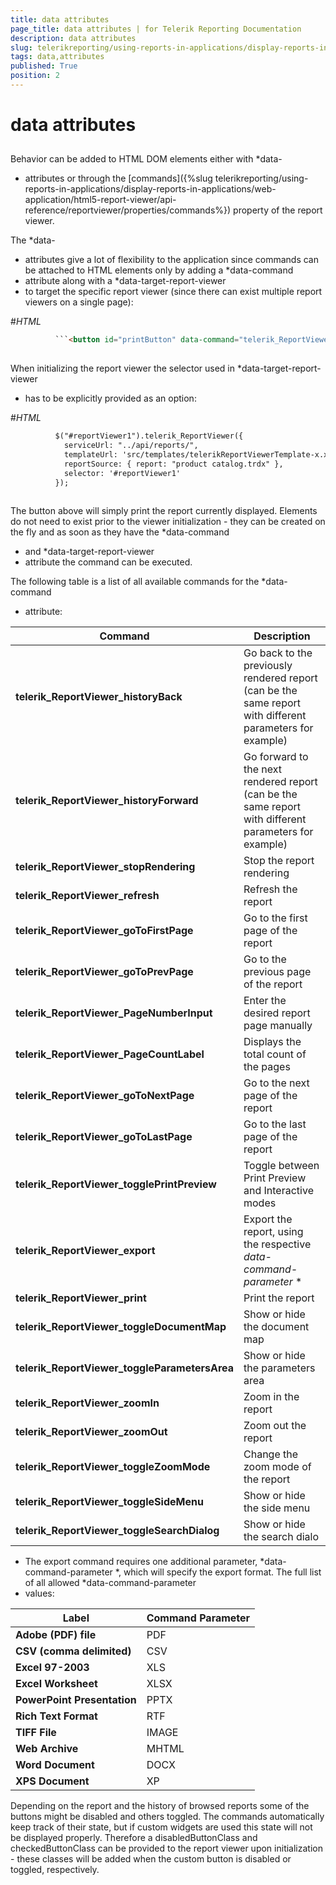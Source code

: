```yaml
---
title: data attributes
page_title: data attributes | for Telerik Reporting Documentation
description: data attributes
slug: telerikreporting/using-reports-in-applications/display-reports-in-applications/web-application/html5-report-viewer/api-reference/data-attributes
tags: data,attributes
published: True
position: 2
---
```


# data attributes



## 

Behavior can be added to HTML DOM elements either with 
*data-
* attributes or through the 
[commands]({%slug telerikreporting/using-reports-in-applications/display-reports-in-applications/web-application/html5-report-viewer/api-reference/reportviewer/properties/commands%})
 property of the report viewer.
        


The 
*data-
* attributes give a lot of flexibility to the application since commands can be attached to HTML elements 
          only by adding a 
*data-command
* attribute along with a 
*data-target-report-viewer
* to target the specific report viewer 
          (since there can exist multiple report viewers on a single page):
        
#_HTML_

	
````html
          ```<button id="printButton" data-command="telerik_ReportViewer_print" data-target-report-viewer="#reportViewer1">```Print report</button>
          
````




When initializing the report viewer the selector used in 
*data-target-report-viewer
* has to be explicitly provided as an
          option:
        
#_HTML_

	
````html
          $("#reportViewer1").telerik_ReportViewer({
            serviceUrl: "../api/reports/",
            templateUrl: 'src/templates/telerikReportViewerTemplate-x.x.x.x.html',
            reportSource: { report: "product catalog.trdx" },
            selector: '#reportViewer1'
          });
          
````




The button above will simply print the report currently displayed.
          Elements do not need to exist prior to the viewer initialization - they can be created on the fly
          and as soon as they have the 
*data-command
* and 
*data-target-report-viewer
* attribute 
          the command can be executed.
        


The following table is a list of all available commands for the 
*data-command
* attribute:
        



| Command | Description |
| ------ | ------ |
| __telerik_ReportViewer_historyBack__ |Go back to the previously rendered report (can be the same report with different parameters for example)|
| __telerik_ReportViewer_historyForward__ |Go forward to the next rendered report (can be the same report with different parameters for example)|
| __telerik_ReportViewer_stopRendering__ |Stop the report rendering|
| __telerik_ReportViewer_refresh__ |Refresh the report|
| __telerik_ReportViewer_goToFirstPage__ |Go to the first page of the report|
| __telerik_ReportViewer_goToPrevPage__ |Go to the previous page of the report|
| __telerik_ReportViewer_PageNumberInput__ |Enter the desired report page manually|
| __telerik_ReportViewer_PageCountLabel__ |Displays the total count of the pages|
| __telerik_ReportViewer_goToNextPage__ |Go to the next page of the report|
| __telerik_ReportViewer_goToLastPage__ |Go to the last page of the report|
| __telerik_ReportViewer_togglePrintPreview__ |Toggle between Print Preview and Interactive modes|
| __telerik_ReportViewer_export__ |Export the report, using the respective *data-command-parameter* *|
| __telerik_ReportViewer_print__ |Print the report|
| __telerik_ReportViewer_toggleDocumentMap__ |Show or hide the document map|
| __telerik_ReportViewer_toggleParametersArea__ |Show or hide the parameters area|
| __telerik_ReportViewer_zoomIn__ |Zoom in the report|
| __telerik_ReportViewer_zoomOut__ |Zoom out the report|
| __telerik_ReportViewer_toggleZoomMode__ |Change the zoom mode of the report|
| __telerik_ReportViewer_toggleSideMenu__ |Show or hide the side menu|
| __telerik_ReportViewer_toggleSearchDialog__ |Show or hide the search dialo|




* The export command requires one additional parameter, 
*data-command-parameter
*, which will specify the export format. 
          The full list of all allowed 
*data-command-parameter
* values:
        



| Label | Command Parameter |
| ------ | ------ |
| __Adobe (PDF) file__ |PDF|
| __CSV (comma delimited)__ |CSV|
| __Excel 97-2003__ |XLS|
| __Excel Worksheet__ |XLSX|
| __PowerPoint Presentation__ |PPTX|
| __Rich Text Format__ |RTF|
| __TIFF File__ |IMAGE|
| __Web Archive__ |MHTML|
| __Word Document__ |DOCX|
| __XPS Document__ |XP|




Depending on the report and the history of browsed reports some of the buttons might be disabled and others toggled. 
          The commands automatically keep track of their state, but if custom widgets are used this state will not be displayed properly. 
          Therefore a disabledButtonClass and checkedButtonClass can be provided to the report viewer upon initialization - 
          these classes will be added when the custom button is disabled or toggled, respectively.
        

